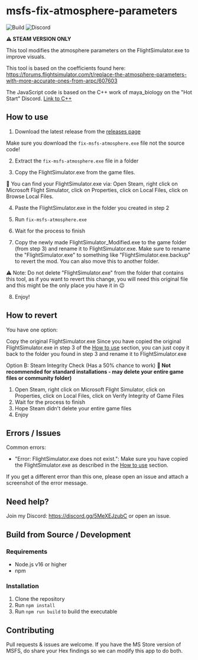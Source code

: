 # msfs-fix-atmosphere-parameters

![Build](https://github.com/auroraisluna/msfs-fix-atmosphere-parameters/actions/workflows/release-build.yml/badge.svg) ![Discord](https://discord.com/api/guilds/933058285140078653/widget.png?style=shield)

**⚠️ STEAM VERSION ONLY**

This tool modifies the atmosphere parameters on the FlightSimulator.exe to improve visuals. 

This tool is based on the coefficients found here: https://forums.flightsimulator.com/t/replace-the-atmosphere-parameters-with-more-accurate-ones-from-arpc/607603

The JavaScript code is based on the C++ work of maya_biology on the "Hot Start" Discord. [Link to C++](https://discord.com/channels/397379810067742721/745783644936994887/1150846297797042267)

## How to use

1. Download the latest release from the [releases page](https://github.com/auroraisluna/msfs-fix-atmosphere-parameters/releases/latest)

Make sure you download the `fix-msfs-atmosphere.exe` file not the source code!

2. Extract the `fix-msfs-atmosphere.exe` file in a folder
   
3. Copy the FlightSimulator.exe from the game files.
   
🔎 You can find your FlightSimulator.exe via: Open Steam, right click on Microsoft Flight Simulator, click on Properties, click on Local Files, click on Browse Local Files. 
  
4. Paste the FlightSimulator.exe in the folder you created in step 2
   
5. Run `fix-msfs-atmosphere.exe`
   
6. Wait for the process to finish

7. Copy the newly made FlightSimulator_Modified.exe to the game folder (from step 3) and rename it to FlightSimulator.exe. Make sure to rename the "FlightSimulator.exe" to something like "FlightSimulator.exe.backup" to revert the mod. You can also move this to another folder.  
  
⚠️ Note: Do not delete "FlightSimulator.exe" from the folder that contains this tool, as if you want to revert this change, you will need this original file and this might be the only place you have it in 😉

8. Enjoy!

## How to revert

You have one option: 

Copy the original FlightSimulator.exe
Since you have copied the original FlightSimulator.exe in step 3 of the [How to use](#how-to-use) section, you can just copy it back to the folder you found in step 3 and rename it to FlightSimulator.exe

Option B: Steam Integrity Check (Has a 50% chance to work)
**🚨 Not recommended for standard installations - may delete your entire game files or community folder)**
1. Open Steam, right click on Microsoft Flight Simulator, click on Properties, click on Local Files, click on Verify Integrity of Game Files
2. Wait for the process to finish
3. Hope Steam didn't delete your entire game files
4. Enjoy


## Errors / Issues

Common errors:
- "Error: FlightSimulator.exe does not exist.": Make sure you have copied the FlightSimulator.exe as described in the [How to use](#how-to-use) section.
  
If you get a different error than this one, please open an issue and attach a screenshot of the error message.

## Need help?

Join my Discord: https://discord.gg/5MeXEJzubC or open an issue.

## Build from Source / Development

### Requirements

- Node.js v16 or higher
- npm 

### Installation

1. Clone the repository
2. Run `npm install`
3. Run `npm run build` to build the executable

## Contributing

Pull requests & issues are welcome. If you have the MS Store version of MSFS, do share your Hex findings so we can modify this app to do both. 
